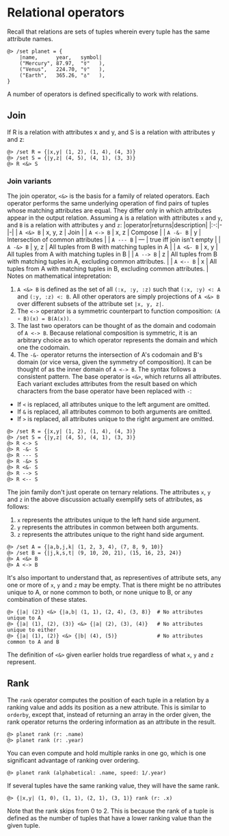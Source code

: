# Relational operators
Recall that relations are sets of tuples wherein every tuple has the same
attribute names.
```arrai
@> /set planet = {
    |name,      year,   symbol|
    ("Mercury", 87.97,  "☿"   ),
    ("Venus",   224.70, "♀"   ),
    ("Earth",   365.26, "♁"   ),
}
```
A number of operators is defined specifically to work with relations.
## Join
If R is a relation with attributes x and y, and S is a relation with attributes
y and z:
```arrai
@> /set R = {|x,y| (1, 2), (1, 4), (4, 3)}
@> /set S = {|y,z| (4, 5), (4, 1), (3, 3)}
@> R <&> S
```
### Join variants
The join operator, `<&>` is the basis for a family of related operators. Each
operator performs the same underlying operation of find pairs of tuples whose
matching attributes are equal. They differ only in which attributes appear in
the output relation.
Assuming `A` is a relation with attributes `x` and `y`, and `B` is a relation with
attributes `y` and `z`:
|operator|returns|description|
|:-:|-|-|
| `A <&> B` | x,&nbsp;y, z | Join |
| `A <-> B` | x, z | Compose |
| `A -&- B` | y | Intersection of common attributes |
| `A --- B` | &mdash; | true iff join isn't empty |
| `A -&> B` | y, z | All tuples from B with matching tuples in A |
| `A <&- B` | x, y | All tuples from A with matching tuples in B |
| `A --> B` | z | All tuples from B with matching tuples in A, excluding common attributes. |
| `A <-- B` | x | All tuples from A with matching tuples in B, excluding common attributes. |
Notes on mathematical intepretation:
1. `A <&> B` is defined as the set of all `(:x, :y, :z)` such that `(:x, :y) <: A` and `(:y, :z) <: B`. All other operators are simply projections of `A <&> B` over different subsets of the attribute set `|x, y, z|`.
1. The `<->` operator is a symmetric counterpart to function composition: `(A ∘ B)(x) = B(A(x))`.
1. The last two operators can be thought of as the domain and codomain of `A <-> B`. Because relational composition is symmetric, it is an arbitrary choice as to which operator represents the domain and which one the codomain.
1. The `-&-` operator returns the intersection of A's codomain and B's domain (or vice versa, given the symmetry of composition). It can be thought of as the inner domain of `A <-> B`.
The syntax follows a consistent pattern. The base operator is `<&>`, which
returns all attributes. Each variant excludes attributes from the result based
on which characters from the base operator have been replaced with `-`:
- If `<` is replaced, all attributes unique to the left argument are omitted.
- If `&` is replaced, all attributes common to both arguments are omitted.
- If `>` is replaced, all attributes unique to the right argument are omitted.
```arrai
@> /set R = {|x,y| (1, 2), (1, 4), (4, 3)}
@> /set S = {|y,z| (4, 5), (4, 1), (3, 3)}
@> R <-> S
@> R -&- S
@> R --- S
@> R -&> S
@> R <&- S
@> R --> S
@> R <-- S
```
The join family don't just operate on ternary relations. The attributes `x`, `y` and `z`
in the above discussion actually exemplify sets of attributes, as follows:
1. `x` represents the attributes unique to the left hand side argument.
1. `y` represents the attributes in common between both arguments.
1. `z` represents the attributes unique to the right hand side argument.
```arrai
@> /set A = {|a,b,j,k| (1, 2, 3, 4), (7, 8, 9, 10)}
@> /set B = {|j,k,s,t| (9, 10, 20, 21), (15, 16, 23, 24)}
@> A <&> B
@> A <-> B
```
It's also important to understand that, as representives of attribute sets,
any one or more of `x`, `y` and `z` may be empty. That is there might be no
attributes unique to A, or none common to both, or none unique to B, or any
combination of these states.
```arrai
@> {|a| (2)} <&> {|a,b| (1, 1), (2, 4), (3, 8)}  # No attributes unique to A
@> {|a| (1), (2), (3)} <&> {|a| (2), (3), (4)}   # No attributes unique to either
@> {|a| (1), (2)} <&> {|b| (4), (5)}             # No attributes common to A and B
```
The definition of `<&>` given earlier holds true regardless of what `x`, `y`
and `z` represent.
## Rank
The `rank` operator computes the position of each tuple in a relation by a
ranking value and adds its position as a new attribute. This is similar to
`orderby`, except that, instead of returning an array in the order given, the
rank operator returns the ordering information as an attribute in the result.
```arrai
@> planet rank (r: .name)
@> planet rank (r: .year)
```
You can even compute and hold multiple ranks in one go, which is one significant
advantage of ranking over ordering.
```arrai
@> planet rank (alphabetical: .name, speed: 1/.year)
```
If several tuples have the same ranking value, they will have the same rank.
```arrai
@> {|x,y| (1, 0), (1, 1), (2, 1), (3, 1)} rank (r: .x)
```
Note that the rank skips from 0 to 2. This is because the rank of a tuple is
defined as the number of tuples that have a lower ranking value than the given
tuple.
